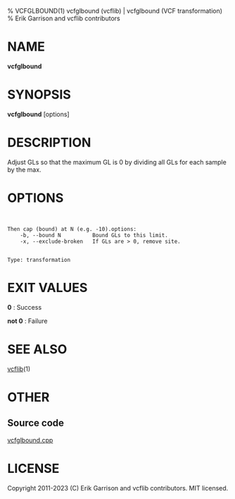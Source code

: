 % VCFGLBOUND(1) vcfglbound (vcflib) | vcfglbound (VCF transformation)
% Erik Garrison and vcflib contributors

# NAME

**vcfglbound**

# SYNOPSIS

**vcfglbound** [options] <vcf file>

# DESCRIPTION

Adjust GLs so that the maximum GL is 0 by dividing all GLs for each sample by the max.



# OPTIONS

```


Then cap (bound) at N (e.g. -10).options:
    -b, --bound N          Bound GLs to this limit.
    -x, --exclude-broken   If GLs are > 0, remove site.


Type: transformation

```





# EXIT VALUES

**0**
: Success

**not 0**
: Failure

# SEE ALSO



[vcflib](./vcflib.md)(1)



# OTHER

## Source code

[vcfglbound.cpp](https://github.com/vcflib/vcflib/blob/master/src/vcfglbound.cpp)

# LICENSE

Copyright 2011-2023 (C) Erik Garrison and vcflib contributors. MIT licensed.

<!--
  Created with ./scripts/bin2md.rb scripts/bin2md-template.erb
-->
